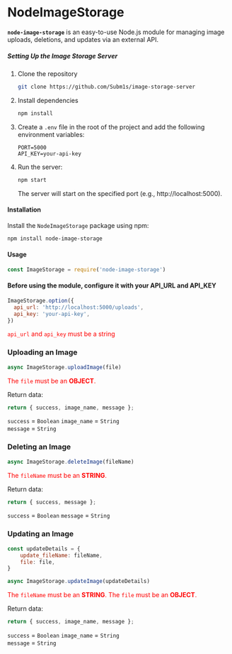 # NodeImageStorage

**`node-image-storage`** is an easy-to-use Node.js module for managing image uploads, deletions, and updates via an external API.

##### Setting Up the Image Storage Server

1. Clone the repository
    ``` bash
    git clone https://github.com/Subm1s/image-storage-server
    ```

2. Install dependencies
    ```bash
    npm install
    ```

3. Create a `.env` file in the root of the project and add the following environment variables:
    ```env
    PORT=5000
    API_KEY=your-api-key
    ```
4. Run the server:

    ```bash
    npm start
    ```
    The server will start on the specified port (e.g., http://localhost:5000).

#### Installation

Install the `NodeImageStorage` package using npm:

```bash
npm install node-image-storage
```

#### Usage
```javascript
const ImageStorage = require('node-image-storage')
```

#### Before using the module, configure it with your API_URL and API_KEY

```javascript
ImageStorage.option({
  api_url: 'http://localhost:5000/uploads',
  api_key: 'your-api-key',
})
```
<span style="color:red">```api_url``` and ```api_key``` must be a string</span>

### Uploading an Image
```javascript
async ImageStorage.uploadImage(file)
```

<span style="color:red">The ```file``` must be an **<span style="color:red">OBJECT**.</span>

Return data:
```javascript
return { success, image_name, message };
```
```success``` = ```Boolean```
```image_name``` = ```String```  
```message``` = ```String```  

### Deleting an Image

```javascript
async ImageStorage.deleteImage(fileName)
```

<span style="color:red">The ```fileName``` must be an **<span style="color:red">STRING**.</span>

Return data:
```javascript
return { success, message };
```
```success``` = ```Boolean```
```message``` = ```String```  

### Updating an Image

```javascript
const updateDetails = {
    update_fileName: fileName,
    file: file,
}

async ImageStorage.updateImage(updateDetails)
```

<span style="color:red">The ```fileName``` must be an **<span style="color:red">STRING**.</span>
    <span style="color:red">The ```file``` must be an **<span style="color:red">OBJECT**.</span>

Return data:
```javascript
return { success, image_name, message };
```
```success``` = ```Boolean```
```image_name``` = ```String```  
```message``` = ```String```  